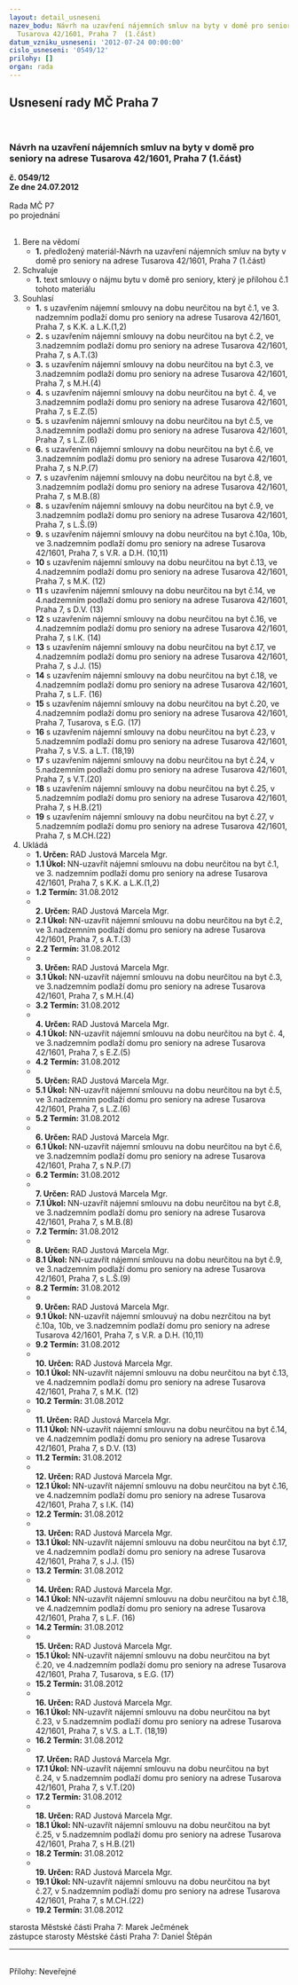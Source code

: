 ```yaml
---
layout: detail_usneseni
nazev_bodu: Návrh na uzavření nájemních smluv na byty v domě pro seniory na adrese
  Tusarova 42/1601, Praha 7  (1.část)
datum_vzniku_usneseni: '2012-07-24 00:00:00'
cislo_usneseni: '0549/12'
prilohy: []
organ: rada
---
```

<div id="ucUsn_pList" class="usn">
	<span><h2>Usnesení rady MČ Praha 7 </h2>
<br></span><div class="standBody">
<span><h3>Návrh na uzavření nájemních smluv na byty v domě pro seniory na adrese Tusarova 42/1601, Praha 7  (1.část)</h3></span><div class="center">
		<strong>č. 0549/12</strong><br>
	</div>
<div class="center">
		<strong>Ze dne 24.07.2012</strong><br><br>
	</div>Rada MČ P7<br> po projednání<br><br><ol>
<li>Bere na vědomí<ul><li>
<strong>1.</strong> předložený materiál-Návrh na uzavření nájemních smluv na byty v domě pro seniory na adrese Tusarova 42/1601, Praha 7  (1.část)</li></ul>
</li>
<li>Schvaluje<ul><li>
<strong>1.</strong> text smlouvy o nájmu bytu v domě pro seniory, který je přílohou č.1 tohoto materiálu   </li></ul>
</li>
<li>Souhlasí<ul>
<li>
<strong>1.</strong> s uzavřením nájemní smlouvy na dobu neurčitou na byt č.1, ve 3. nadzemním podlaží domu pro seniory na adrese Tusarova 42/1601, Praha 7, s K.K. a L.K.(1,2)</li>
<li>
<strong>2.</strong> s uzavřením nájemní smlouvy na dobu neurčitou na byt č.2, ve 3.nadzemním podlaží domu pro seniory na adrese Tusarova 42/1601, Praha 7, s A.T.(3)</li>
<li>
<strong>3.</strong> s uzavřením nájemní smlouvy na dobu neurčitou na byt č.3, ve 3.nadzemním podlaží domu pro seniory na adrese Tusarova 42/1601, Praha 7, s M.H.(4)</li>
<li>
<strong>4.</strong> s uzavřením nájemní smlouvy na dobu neurčitou na byt č. 4, ve 3.nadzemním podlaží domu pro seniory na adrese Tusarova 42/1601, Praha 7, s E.Z.(5) </li>
<li>
<strong>5.</strong> s uzavřením nájemní smlouvy na dobu neurčitou na byt č.5, ve 3.nadzemním podlaží domu pro seniory na adrese Tusarova 42/1601, Praha 7, s L.Z.(6) </li>
<li>
<strong>6.</strong> s uzavřením nájemní smlouvy na dobu neurčitou na byt č.6, ve 3.nadzemním podlaží domu pro seniory na adrese Tusarova 42/1601, Praha 7, s N.P.(7) </li>
<li>
<strong>7.</strong> s uzavřením nájemní smlouvy na dobu neurčitou na byt č.8, ve 3.nadzemním podlaží domu pro seniory na adrese Tusarova 42/1601, Praha 7, s M.B.(8) </li>
<li>
<strong>8.</strong> s uzavřením nájemní smlouvy na dobu neurčitou na byt č.9, ve 3.nadzemním podlaží domu pro seniory na adrese Tusarova 42/1601, Praha 7, s L.Š.(9) </li>
<li>
<strong>9.</strong> s uzavřením nájemní smlouvy na dobu neurčitou na byt č.10a, 10b, ve 3.nadzemním podlaží domu pro seniory na adrese Tusarova 42/1601, Praha 7,   s V.R. a D.H. (10,11)</li>
<li>
<strong>10</strong> s uzavřením nájemní smlouvy na dobu neurčitou na byt č.13, ve 4.nadzemním podlaží domu pro seniory na adrese Tusarova 42/1601, Praha 7, s M.K. (12)</li>
<li>
<strong>11</strong> s uzavřením nájemní smlouvy na dobu neurčitou na byt č.14, ve 4.nadzemním podlaží domu pro seniory na adrese Tusarova 42/1601, Praha 7, s D.V. (13)</li>
<li>
<strong>12</strong> s uzavřením nájemní smlouvy na dobu neurčitou na byt č.16, ve 4.nadzemním podlaží domu pro seniory na adrese Tusarova 42/1601, Praha 7, s I.K. (14) </li>
<li>
<strong>13</strong> s uzavřením nájemní smlouvy na dobu neurčitou na byt č.17, ve 4.nadzemním podlaží domu pro seniory na adrese Tusarova 42/1601, Praha 7, s J.J. (15) </li>
<li>
<strong>14</strong> s uzavřením nájemní smlouvy na dobu neurčitou na byt č.18, ve 4.nadzemním podlaží domu pro seniory na adrese Tusarova 42/1601, Praha 7, s L.F. (16) </li>
<li>
<strong>15</strong> s uzavřením nájemní smlouvy na dobu neurčitou na byt č.20, ve 4.nadzemním podlaží domu pro seniory na adrese Tusarova 42/1601, Praha 7, Tusarova, s E.G. (17) </li>
<li>
<strong>16</strong> s uzavřením nájemní smlouvy na dobu neurčitou na byt č.23, v 5.nadzemním podlaží domu pro seniory na adrese Tusarova 42/1601, Praha 7, s V.S. a L.T. (18,19) </li>
<li>
<strong>17</strong> s uzavřením nájemní smlouvy na dobu neurčitou na byt č.24, v 5.nadzemním podlaží domu pro seniory na adrese Tusarova 42/1601, Praha 7, s V.T.(20)</li>
<li>
<strong>18</strong> s uzavřením nájemní smlouvy na dobu neurčitou na  byt č.25, v 5.nadzemním podlaží domu pro seniory na adrese Tusarova 42/1601, Praha 7, s H.B.(21)</li>
<li>
<strong>19</strong> s uzavřením nájemní smlouvy na dobu neurčitou na byt č.27, v 5.nadzemním podlaží domu pro seniory na adrese Tusarova 42/1601, Praha 7, s M.CH.(22)  </li>
</ul>
</li>
<li>Ukládá<ul>
<li>
<strong>1. Určen: </strong>RAD Justová Marcela Mgr.</li>
<li>
<strong>1.1 Úkol: </strong>NN-uzavřít nájemní smlouvu na dobu neurčitou na byt č.1, ve 3. nadzemním podlaží domu pro seniory na adrese Tusarova 42/1601, Praha 7, s K.K. a L.K.(1,2) </li>
<li>
<strong>1.2 Termín: </strong>31.08.2012</li>
<li>
<strong><br>2. Určen: </strong>RAD Justová Marcela Mgr.</li>
<li>
<strong>2.1 Úkol: </strong>NN-uzavřít nájemní smlouvu na dobu neurčitou na byt č.2, ve 3.nadzemním podlaží domu pro seniory na adrese Tusarova 42/1601, Praha 7, s A.T.(3)</li>
<li>
<strong>2.2 Termín: </strong>31.08.2012</li>
<li>
<strong><br>3. Určen: </strong>RAD Justová Marcela Mgr.</li>
<li>
<strong>3.1 Úkol: </strong>NN-uzavřít nájemní smlouvu na dobu neurčitou na byt  č.3, ve 3.nadzemním podlaží domu pro seniory na adrese Tusarova 42/1601, Praha 7, s M.H.(4)</li>
<li>
<strong>3.2 Termín: </strong>31.08.2012</li>
<li>
<strong><br>4. Určen: </strong>RAD Justová Marcela Mgr.</li>
<li>
<strong>4.1 Úkol: </strong>NN-uzavřít nájemní smlouvu na dobu neurčitou na byt  č. 4, ve 3.nadzemním podlaží domu pro seniory na adrese Tusarova 42/1601, Praha 7, s E.Z.(5) </li>
<li>
<strong>4.2 Termín: </strong>31.08.2012</li>
<li>
<strong><br>5. Určen: </strong>RAD Justová Marcela Mgr.</li>
<li>
<strong>5.1 Úkol: </strong>NN-uzavřít nájemní smlouvu na dobu neurčitou na byt č.5, ve 3.nadzemním podlaží domu pro seniory na adrese Tusarova 42/1601, Praha 7, s L.Z.(6)  </li>
<li>
<strong>5.2 Termín: </strong>31.08.2012</li>
<li>
<strong><br>6. Určen: </strong>RAD Justová Marcela Mgr.</li>
<li>
<strong>6.1 Úkol: </strong>NN-uzavřít nájemní smlouvu na dobu neurčitou na byt č.6, ve 3.nadzemním podlaží domu pro seniory na adrese Tusarova 42/1601, Praha 7, s N.P.(7)   </li>
<li>
<strong>6.2 Termín: </strong>31.08.2012</li>
<li>
<strong><br>7. Určen: </strong>RAD Justová Marcela Mgr.</li>
<li>
<strong>7.1 Úkol: </strong>NN-uzavřít nájemní smlouvu na dobu neurčitou na byt č.8, ve 3.nadzemním podlaží domu pro seniory na adrese Tusarova 42/1601, Praha 7, s M.B.(8) </li>
<li>
<strong>7.2 Termín: </strong>31.08.2012</li>
<li>
<strong><br>8. Určen: </strong>RAD Justová Marcela Mgr.</li>
<li>
<strong>8.1 Úkol: </strong>NN-uzavřít nájemní smlouvu na dobu neurčitou na byt  č.9, ve 3.nadzemním podlaží domu pro seniory na adrese Tusarova 42/1601, Praha 7, s L.Š.(9)  </li>
<li>
<strong>8.2 Termín: </strong>31.08.2012</li>
<li>
<strong><br>9. Určen: </strong>RAD Justová Marcela Mgr.</li>
<li>
<strong>9.1 Úkol: </strong>NN-uzavřít nájemní smlouvuý na dobu nezrčitou na byt č.10a, 10b, ve 3.nadzemním podlaží domu pro seniory na adrese Tusarova 42/1601, Praha 7,   s V.R. a D.H. (10,11) </li>
<li>
<strong>9.2 Termín: </strong>31.08.2012</li>
<li>
<strong><br>10. Určen: </strong>RAD Justová Marcela Mgr.</li>
<li>
<strong>10.1 Úkol: </strong>NN-uzavřít nájemní smlouvu na dobu neurčitou na byt č.13, ve 4.nadzemním podlaží domu pro seniory na adrese Tusarova 42/1601, Praha 7, s M.K. (12)</li>
<li>
<strong>10.2 Termín: </strong>31.08.2012</li>
<li>
<strong><br>11. Určen: </strong>RAD Justová Marcela Mgr.</li>
<li>
<strong>11.1 Úkol: </strong>NN-uzavřít nájemní smlouvu na dobu neurčitou na byt č.14, ve 4.nadzemním podlaží domu pro seniory na adrese Tusarova 42/1601, Praha 7, s D.V. (13) </li>
<li>
<strong>11.2 Termín: </strong>31.08.2012</li>
<li>
<strong><br>12. Určen: </strong>RAD Justová Marcela Mgr.</li>
<li>
<strong>12.1 Úkol: </strong>NN-uzavřít nájemní smlouvu na dobu neurčitou na byt  č.16, ve 4.nadzemním podlaží domu pro seniory na adrese Tusarova 42/1601, Praha 7, s I.K. (14) </li>
<li>
<strong>12.2 Termín: </strong>31.08.2012</li>
<li>
<strong><br>13. Určen: </strong>RAD Justová Marcela Mgr.</li>
<li>
<strong>13.1 Úkol: </strong>NN-uzavřít nájemní smlouvu na dobu neurčitou na byt č.17, ve 4.nadzemním podlaží domu pro seniory na adrese Tusarova 42/1601, Praha 7, s J.J. (15)  </li>
<li>
<strong>13.2 Termín: </strong>31.08.2012</li>
<li>
<strong><br>14. Určen: </strong>RAD Justová Marcela Mgr.</li>
<li>
<strong>14.1 Úkol: </strong>NN-uzavřít nájemní smlouvu na dobu neurčitou na byt  č.18, ve 4.nadzemním podlaží domu pro seniory na adrese Tusarova 42/1601, Praha 7, s L.F. (16) </li>
<li>
<strong>14.2 Termín: </strong>31.08.2012</li>
<li>
<strong><br>15. Určen: </strong>RAD Justová Marcela Mgr.</li>
<li>
<strong>15.1 Úkol: </strong>NN-uzavřít nájemní smlouvu na dobu neurčitou na byt č.20, ve 4.nadzemním podlaží domu pro seniory na adrese Tusarova 42/1601, Praha 7, Tusarova, s E.G. (17) </li>
<li>
<strong>15.2 Termín: </strong>31.08.2012</li>
<li>
<strong><br>16. Určen: </strong>RAD Justová Marcela Mgr.</li>
<li>
<strong>16.1 Úkol: </strong>NN-uzavřít nájemní smlouvu na dobu neurčitou na byt č.23, v 5.nadzemním podlaží domu pro seniory na adrese Tusarova 42/1601, Praha 7, s V.S. a L.T. (18,19) </li>
<li>
<strong>16.2 Termín: </strong>31.08.2012</li>
<li>
<strong><br>17. Určen: </strong>RAD Justová Marcela Mgr.</li>
<li>
<strong>17.1 Úkol: </strong>NN-uzavřít nájemní smlouvu na dobu neurčitou na byt  č.24, v 5.nadzemním podlaží domu pro seniory na adrese Tusarova 42/1601, Praha 7, s V.T.(20)</li>
<li>
<strong>17.2 Termín: </strong>31.08.2012</li>
<li>
<strong><br>18. Určen: </strong>RAD Justová Marcela Mgr.</li>
<li>
<strong>18.1 Úkol: </strong>NN-uzavřít nájemní smlouvu na dobu neurčitou na byt č.25, v 5.nadzemním podlaží domu pro seniory na adrese Tusarova 42/1601, Praha 7, s H.B.(21)</li>
<li>
<strong>18.2 Termín: </strong>31.08.2012</li>
<li>
<strong><br>19. Určen: </strong>RAD Justová Marcela Mgr.</li>
<li>
<strong>19.1 Úkol: </strong>NN-uzavřít nájemní smlouvu na dobu neurčitou na byt č.27, v 5.nadzemním podlaží domu pro seniory na adrese Tusarova 42/1601, Praha 7, s M.CH.(22)</li>
<li>
<strong>19.2 Termín: </strong>31.08.2012</li>
</ul>
</li>
</ol>starosta Městské části Praha 7: Marek Ječmének<br>zástupce starosty Městské části Praha 7: Daniel Štěpán <hr>
<br>Přílohy: Neveřejné</div>
</div>